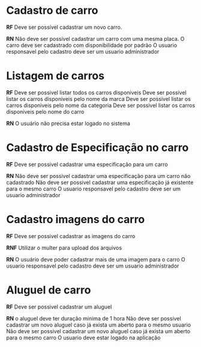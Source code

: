 # Cadastro de carro

**RF**
Deve ser possível cadastrar um novo carro.

**RN**
Não deve ser possivel cadastrar um carro com uma mesma placa.
O carro deve ser cadastrado com disponibilidade por padrão
O usuario responsavel pelo cadastro deve ser um usuario administrador

# Listagem de carros

**RF**
Deve ser possivel listar todos os carros disponiveis
Deve ser possivel listar os carros disponiveis pelo nome da marca
Deve ser possivel listar os carros disponiveis pelo nome da categoria
Deve ser possivel listar os carros disponiveis pelo nome do carro

**RN**
O usuário não precisa estar logado no sistema

# Cadastro de Especificação no carro

**RF**
Deve ser possivel cadastrar uma especificação para um carro


**RN**
Não deve ser possivel cadastrar uma especificação para um carro não cadastrado
Não deve ser possivel cadastrar uma especificação já existente para o mesmo carro
O usuario responsavel pelo cadastro deve ser um usuario administrador

# Cadastro imagens do carro

**RF**
Deve ser possivel cadastrar as imagens do carro

**RNF**
Utilizar o multer para upload dos arquivos

**RN**
O usuário deve poder cadastrar mais de uma imagem para o carro
O usuario responsavel pelo cadastro deve ser um usuario administrador

# Aluguel de carro

**RF**
Deve ser possivel cadastrar um aluguel

**RN**
o aluguel deve ter duração minima de 1 hora
Não deve ser possivel cadastrar um novo aluguel caso já exista um aberto para o mesmo usuario
Não deve ser possivel cadastrar um novo aluguel caso já exista um aberto para o mesmo carro
O usuario deve estar logado na aplicação
